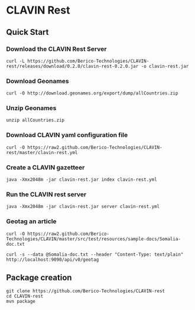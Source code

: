 CLAVIN Rest
===========

## Quick Start 

### Download the CLAVIN Rest Server 

    curl -L https://github.com/Berico-Technologies/CLAVIN-rest/releases/download/0.2.0/clavin-rest-0.2.0.jar -o clavin-rest.jar

### Download Geonames 
  
    curl -O http://download.geonames.org/export/dump/allCountries.zip

### Unzip Geonames 

    unzip allCountries.zip

### Download CLAVIN yaml configuration file 

    curl -O https://raw2.github.com/Berico-Technologies/CLAVIN-rest/master/clavin-rest.yml 

### Create a CLAVIN gazetteer 
    
    java -Xmx2048m -jar clavin-rest.jar index clavin-rest.yml

### Run the CLAVIN rest server 

    java -Xmx2048m -jar clavin-rest.jar server clavin-rest.yml 

### Geotag an article  

    curl -O https://raw2.github.com/Berico-Technologies/CLAVIN/master/src/test/resources/sample-docs/Somalia-doc.txt

    curl -s --data @Somalia-doc.txt --header "Content-Type: text/plain" http://localhost:9090/api/v0/geotag


## Package creation 

    git clone https://github.com/Berico-Technologies/CLAVIN-rest
    cd CLAVIN-rest
    mvn package 


